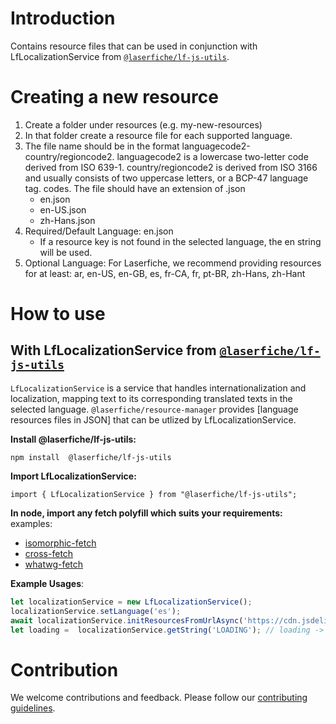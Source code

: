 # Introduction 
Contains resource files that can be used in conjunction with LfLocalizationService from [`@laserfiche/lf-js-utils`](https://github.com/Laserfiche/lf-js-utils).

# Creating a new resource
1. Create a folder under resources (e.g. my-new-resources)
2. In that folder create a resource file for each supported language.
3. The file name should be in the format languagecode2-country/regioncode2. languagecode2 is a lowercase two-letter code derived from ISO 639-1. country/regioncode2 is derived from ISO 3166 and usually consists of two uppercase letters, or a BCP-47 language tag. codes. The file should have an extension of .json
   - en.json
   - en-US.json
   - zh-Hans.json
4. Required/Default Language: en.json
   - If a resource key is not found in the selected language, the en string will be used.
5. Optional Language: For Laserfiche, we recommend providing resources for at least: ar, en-US, en-GB, es, fr-CA, fr, pt-BR, zh-Hans, zh-Hant

# How to use

## With LfLocalizationService from [`@laserfiche/lf-js-utils`](https://github.com/Laserfiche/lf-js-utils)
`LfLocalizationService` is a service that handles internationalization and localization, mapping text to its corresponding translated texts in the selected language. `@laserfiche/resource-manager` provides [language resources files in JSON] that can be utlized by LfLocalizationService.

**Install @laserfiche/lf-js-utils:**
```
npm install  @laserfiche/lf-js-utils
```
**Import LfLocalizationService:**
```
import { LfLocalizationService } from "@laserfiche/lf-js-utils";
```
**In node, import any fetch polyfill which suits your requirements:**
examples:
- [isomorphic-fetch](https://www.npmjs.com/package/isomorphic-fetch)
- [cross-fetch](https://www.npmjs.com/package/cross-fetch)
- [whatwg-fetch](https://www.npmjs.com/package/whatwg-fetch)

**Example Usages**:

```ts
let localizationService = new LfLocalizationService();
localizationService.setLanguage('es');
await localizationService.initResourcesFromUrlAsync('https://cdn.jsdelivr.net/npm/@laserfiche/lf-resource-library@1.0.0/resources/laserfiche-base');
let loading =  localizationService.getString('LOADING'); // loading -> 'Cargando...'
```

# Contribution
We welcome contributions and feedback. Please follow our [contributing guidelines](https://github.com/Laserfiche/lf-resource-library/blob/main/CONTRIBUTING.md).
